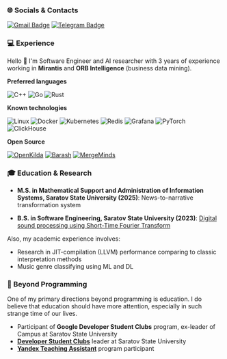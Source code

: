 ### 🌐 Socials & Contacts

[![Gmail Badge](https://img.shields.io/badge/-nrydanov-c14438?style=flat&logo=Gmail&logoColor=white&link=find.art.in.living@gmail.com)](mailto:find.art.in.living@gmail.com)
[![Telegram Badge](https://img.shields.io/badge/-nrydanov-0088cc?style=flat&logo=telegram&logoColor=white&link=https://t.me/nrydanov)](https://t.me/nrydanov)

### 💻 Experience

Hello 👋 I'm Software Engineer and AI researcher with 3 years of experience working in **Mirantis** and **ORB Intelligence** (business data mining).

**Preferred languages**

![C++](https://img.shields.io/badge/c++-%2300599C.svg?style=for-the-badge&logo=c%2B%2B&logoColor=white)
![Go](https://img.shields.io/badge/go-%2300ADD8.svg?style=for-the-badge&logo=go&logoColor=white)
![Rust](https://img.shields.io/badge/rust-%23000000.svg?style=for-the-badge&logo=rust&logoColor=white)

**Known technologies**

![Linux](https://img.shields.io/badge/Linux-FCC624?style=flat&logo=linux&logoColor=black)
![Docker](https://img.shields.io/badge/Docker-2496ED?style=flat&logo=docker&logoColor=white)
![Kubernetes](https://img.shields.io/badge/Kubernetes-326CE5?style=flat&logo=kubernetes&logoColor=white)
![Redis](https://img.shields.io/badge/Redis-DC382D?style=flat&logo=redis&logoColor=white)
![Grafana](https://img.shields.io/badge/Grafana-F46800?style=flat&logo=grafana&logoColor=white)
![PyTorch](https://img.shields.io/badge/PyTorch-EE4C2C?style=flat&logo=pytorch&logoColor=white)
![ClickHouse](https://img.shields.io/badge/ClickHouse-FF6600?style=flat&logo=clickhouse&logoColor=white)

**Open Source**

[![OpenKilda](https://img.shields.io/badge/OpenKilda-Contributor-blue)](https://github.com/telstra/open-kilda/pulls?q=is%3Apr+author%3Anrydanov+is%3Aclosed)
[![Barash](https://img.shields.io/badge/Barash-Maintainer-blue)](https://github.com/kiltia/barash)
[![MergeMinds](https://img.shields.io/badge/MergeMinds-Maintainer-blue)](https://github.com/MergeMinds/mm-backend-go)


### 🎓 Education & Research

- **M.S. in Mathematical Support and Administration of Information Systems, Saratov State University (2025)**: News-to-narrative transformation system

- **B.S. in Software Engineering, Saratov State University (2023)**: [Digital sound processing using Short-Time Fourier Transform](https://github.com/nrydanov/deep-learning-dsp)


Also, my academic experience involves:
- Research in JIT-compilation (LLVM) performance comparing to classic interpretation methods
- Music genre classifying using ML and DL

### 🌱 Beyond Programming

One of my primary directions beyond programming is education. I do believe that education should have more attention, especially in such strange time of our lives.

- Participant of **Google Developer Student Clubs** program, ex-leader of Campus at Saratov State University
- [**Developer Student Clubs**](https://dsc.alivetech.org) leader at Saratov State University
- [**Yandex Teaching Assistant**](https://education.yandex.ru/teaching-assistants) program participant




